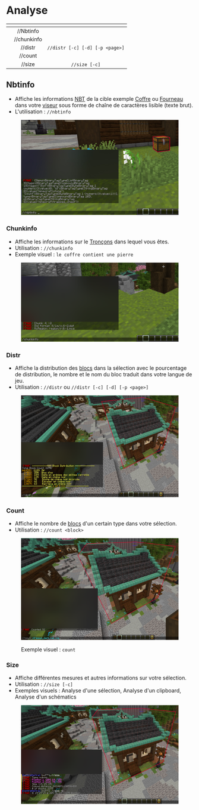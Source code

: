 # Analyse

<table data-view="cards"><thead><tr><th></th><th align="center"></th><th align="center"></th></tr></thead><tbody><tr><td></td><td align="center">//Nbtinfo</td><td align="center"></td></tr><tr><td></td><td align="center">//chunkinfo</td><td align="center"></td></tr><tr><td></td><td align="center">//distr</td><td align="center"><code>//distr [-c] [-d] [-p &#x3C;page>]</code></td></tr><tr><td></td><td align="center">//count</td><td align="center"></td></tr><tr><td></td><td align="center">//size</td><td align="center"><code>//size [-c]</code></td></tr></tbody></table>

## Nbtinfo

* Affiche les informations [NBT](https://minecraft.fandom.com/fr/wiki/Format\_NBT) de la cible exemple [Coffre](https://minecraft.fandom.com/fr/wiki/Coffre) ou  [Fourneau](https://minecraft.fandom.com/fr/wiki/Fourneau) dans votre [viseur](https://minecraft.fandom.com/fr/wiki/Interface\_utilisateur#La\_croix) sous forme de chaîne de caractères lisible (texte brut).&#x20;
* L'utilisation : `//nbtinfo`

<figure><img src="../../.gitbook/assets/nbtinfo.jpg" alt=""><figcaption></figcaption></figure>

### Chunkinfo

* Affiche les informations sur le [Tronçons](https://minecraft.fandom.com/fr/wiki/Tron%C3%A7on) dans lequel vous êtes.
* Utilisation : `//chunkinfo`
* Exemple visuel : `le coffre contient une pierre`

<figure><img src="../../.gitbook/assets/Group 137.png" alt=""><figcaption></figcaption></figure>

### Distr

* Affiche la distribution des [blocs](https://minecraft.fandom.com/fr/wiki/Blocs) dans la sélection avec le pourcentage de distribution, le nombre et le nom du bloc traduit dans votre langue de jeu.
* Utilisation : `//distr` ou `//distr [-c] [-d] [-p <page>]`

<figure><img src="../../.gitbook/assets/Group z137.png" alt=""><figcaption></figcaption></figure>

### Count

* Affiche le nombre de [blocs](https://minecraft.fandom.com/fr/wiki/Blocs) d'un certain type dans votre sélection.
* Utilisation : `//count <block>`

<figure><img src="../../.gitbook/assets/Group 13d7.png" alt=""><figcaption><p>Exemple visuel : <code>count</code></p></figcaption></figure>

### Size

* Affiche différentes mesures et autres informations sur votre sélection.
* Utilisation : `//size [-c]`
* Exemples visuels : Analyse d'une sélection, Analyse d'un clipboard, Analyse d'un schématics

<figure><img src="../../.gitbook/assets/Group 138.png" alt=""><figcaption></figcaption></figure>

